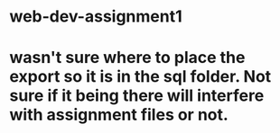 # web-dev-assignment1
# wasn't sure where to place the export so it is in the sql folder. Not sure if it being there will interfere with assignment files or not.
